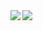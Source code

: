<a href="https://github.com/anuraghazra/github-readme-stats">
  <img align="left" src="https://github-readme-stats.vercel.app/api?username=yoshio15&count_private=true&show_icons=true" />
</a>
<a href="https://github.com/anuraghazra/github-readme-stats">
  <img align="left" src="https://github-readme-stats.vercel.app/api/top-langs/?username=yoshio15" />
</a>
